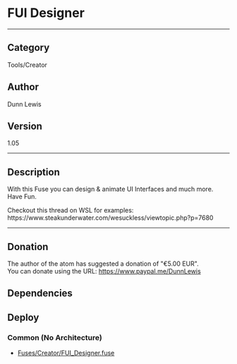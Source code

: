 # FUI Designer
___

## Category
Tools/Creator

## Author
Dunn Lewis

## Version
1.05

___

## Description
<p>With this Fuse you can design & animate UI Interfaces and much more.<br>
Have Fun.</p>

<p>Checkout this thread on WSL for examples:<br>
https://www.steakunderwater.com/wesuckless/viewtopic.php?p=7680</p>

___

## Donation
The author of the atom has suggested a donation of "€5.00 EUR".  
You can donate using the URL: <a href="https://www.paypal.me/DunnLewis" class="button">https://www.paypal.me/DunnLewis</a>
## Dependencies

## Deploy

### Common (No Architecture)

<ul>
<li><a href="https://gitlab.com/WeSuckLess/Reactor/-/blob/master/Atoms/com.DunnLewis.FUI_Designer/Fuses/Creator/FUI_Designer.fuse?ref_type=heads">Fuses/Creator/FUI_Designer.fuse</a></li>
</ul>
